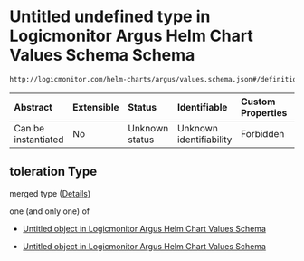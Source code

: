# Untitled undefined type in Logicmonitor Argus Helm Chart Values Schema Schema

```txt
http://logicmonitor.com/helm-charts/argus/values.schema.json#/definitions/toleration
```



| Abstract            | Extensible | Status         | Identifiable            | Custom Properties | Additional Properties | Access Restrictions | Defined In                                                        |
| :------------------ | :--------- | :------------- | :---------------------- | :---------------- | :-------------------- | :------------------ | :---------------------------------------------------------------- |
| Can be instantiated | No         | Unknown status | Unknown identifiability | Forbidden         | Allowed               | none                | [values.schema.json\*](values.schema.json "open original schema") |

## toleration Type

merged type ([Details](values-definitions-toleration.md))

one (and only one) of

*   [Untitled object in Logicmonitor Argus Helm Chart Values Schema](values-definitions-toleration-oneof-0.md "check type definition")

*   [Untitled object in Logicmonitor Argus Helm Chart Values Schema](values-definitions-toleration-oneof-1.md "check type definition")

